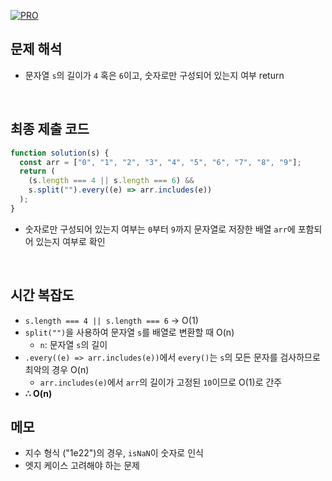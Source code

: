 [![PRO]][Link]

## 문제 해석

- 문자열 `s`의 길이가 `4` 혹은 `6`이고, 숫자로만 구성되어 있는지 여부 return

<br/>

## 최종 제출 코드

```javascript
function solution(s) {
  const arr = ["0", "1", "2", "3", "4", "5", "6", "7", "8", "9"];
  return (
    (s.length === 4 || s.length === 6) &&
    s.split("").every((e) => arr.includes(e))
  );
}
```

- 숫자로만 구성되어 있는지 여부는 `0`부터 `9`까지 문자열로 저장한 배열 `arr`에 포함되어 있는지 여부로 확인

<br/>

## 시간 복잡도

- `s.length === 4 || s.length === 6` -> O(1)
- `split("")`을 사용하여 문자열 `s`를 배열로 변환할 때 O(n)
  - `n`: 문자열 `s`의 길이
- `.every((e) => arr.includes(e))`에서 `every()`는 `s`의 모든 문자를 검사하므로 최악의 경우 O(n)
  - `arr.includes(e)`에서 `arr`의 길이가 고정된 `10`이므로 O(1)로 간주
- **∴ O(n)**

## 메모

- 지수 형식 ("1e22")의 경우, `isNaN`이 숫자로 인식
- 엣지 케이스 고려해야 하는 문제

<!---------------------------------------------------------------------------->

[PRO]: https://github.com/GoSSaChin/algorithm-js/assets/107768516/67c43b52-bc3f-4571-a249-5519021afbb0
[Link]: https://school.programmers.co.kr/learn/courses/30/lessons/12918
